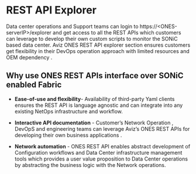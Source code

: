 # <b> REST API Explorer </b>

Data center operations and Support teams can login to https://&lt;ONES-serverIP&gt;/explorer and get access to all the REST APIs which customers can leverage to develop their own custom scripts to monitor the SONiC based data center. Aviz ONES REST API explorer section ensures customers get flexibility in their DevOps operation approach with limited resources and OEM dependency .

 
## <b> Why use ONES REST APIs interface over SONiC enabled Fabric</b>

- **Ease-of-use and flexibility**- Availability of third-party Yaml  clients ensures  the  REST API is language agnostic and can integrate into any existing NetOps  infrastructure and workflow. 

- **Interactive API documentation** -  Customer’s Network Operation , DevOpS and engineering teams  can leverage Aviz’s ONES REST APIs  for developing their own  business applications .

- **Network  automation** - ONES REST API  enables abstract development of Configuration workflows and Data Center infrastructure management tools which provides a user value  proposition to Data Center operations by abstracting the business logic with the Network operations. 

